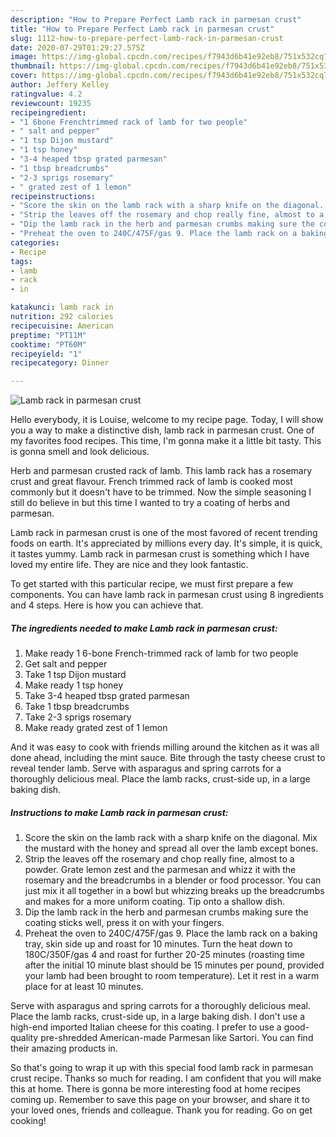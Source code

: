 ```yaml
---
description: "How to Prepare Perfect Lamb rack in parmesan crust"
title: "How to Prepare Perfect Lamb rack in parmesan crust"
slug: 1112-how-to-prepare-perfect-lamb-rack-in-parmesan-crust
date: 2020-07-29T01:29:27.575Z
image: https://img-global.cpcdn.com/recipes/f7943d6b41e92eb8/751x532cq70/lamb-rack-in-parmesan-crust-recipe-main-photo.jpg
thumbnail: https://img-global.cpcdn.com/recipes/f7943d6b41e92eb8/751x532cq70/lamb-rack-in-parmesan-crust-recipe-main-photo.jpg
cover: https://img-global.cpcdn.com/recipes/f7943d6b41e92eb8/751x532cq70/lamb-rack-in-parmesan-crust-recipe-main-photo.jpg
author: Jeffery Kelley
ratingvalue: 4.2
reviewcount: 19235
recipeingredient:
- "1 6bone Frenchtrimmed rack of lamb for two people"
- " salt and pepper"
- "1 tsp Dijon mustard"
- "1 tsp honey"
- "3-4 heaped tbsp grated parmesan"
- "1 tbsp breadcrumbs"
- "2-3 sprigs rosemary"
- " grated zest of 1 lemon"
recipeinstructions:
- "Score the skin on the lamb rack with a sharp knife on the diagonal. Mix the mustard with the honey and spread all over the lamb except bones."
- "Strip the leaves off the rosemary and chop really fine, almost to a powder. Grate lemon zest and the parmesan and whizz it with the rosemary and the breadcrumbs in a blender or food processor. You can just mix it all together in a bowl but whizzing breaks up the breadcrumbs and makes for a more uniform coating. Tip onto a shallow dish."
- "Dip the lamb rack in the herb and parmesan crumbs making sure the coating sticks well, press it on with your fingers."
- "Preheat the oven to 240C/475F/gas 9. Place the lamb rack on a baking tray, skin side up and roast for 10 minutes. Turn the heat down to 180C/350F/gas 4 and roast for further 20-25 minutes (roasting time after the initial 10 minute blast should be 15 minutes per pound, provided your lamb had been brought to room temperature). Let it rest in a warm place for at least 10 minutes."
categories:
- Recipe
tags:
- lamb
- rack
- in

katakunci: lamb rack in 
nutrition: 292 calories
recipecuisine: American
preptime: "PT11M"
cooktime: "PT60M"
recipeyield: "1"
recipecategory: Dinner

---
```



![Lamb rack in parmesan crust](https://img-global.cpcdn.com/recipes/f7943d6b41e92eb8/751x532cq70/lamb-rack-in-parmesan-crust-recipe-main-photo.jpg)

Hello everybody, it is Louise, welcome to my recipe page. Today, I will show you a way to make a distinctive dish, lamb rack in parmesan crust. One of my favorites food recipes. This time, I'm gonna make it a little bit tasty. This is gonna smell and look delicious.

Herb and parmesan crusted rack of lamb. This lamb rack has a rosemary crust and great flavour. French trimmed rack of lamb is cooked most commonly but it doesn&#39;t have to be trimmed. Now the simple seasoning I still do believe in but this time I wanted to try a coating of herbs and parmesan.

Lamb rack in parmesan crust is one of the most favored of recent trending foods on earth. It's appreciated by millions every day. It's simple, it is quick, it tastes yummy. Lamb rack in parmesan crust is something which I have loved my entire life. They are nice and they look fantastic.


To get started with this particular recipe, we must first prepare a few components. You can have lamb rack in parmesan crust using 8 ingredients and 4 steps. Here is how you can achieve that.

<!--inarticleads1-->

##### The ingredients needed to make Lamb rack in parmesan crust:

1. Make ready 1 6-bone French-trimmed rack of lamb for two people
1. Get  salt and pepper
1. Take 1 tsp Dijon mustard
1. Make ready 1 tsp honey
1. Take 3-4 heaped tbsp grated parmesan
1. Take 1 tbsp breadcrumbs
1. Take 2-3 sprigs rosemary
1. Make ready  grated zest of 1 lemon


And it was easy to cook with friends milling around the kitchen as it was all done ahead, including the mint sauce. Bite through the tasty cheese crust to reveal tender lamb. Serve with asparagus and spring carrots for a thoroughly delicious meal. Place the lamb racks, crust-side up, in a large baking dish. 

<!--inarticleads2-->

##### Instructions to make Lamb rack in parmesan crust:

1. Score the skin on the lamb rack with a sharp knife on the diagonal. Mix the mustard with the honey and spread all over the lamb except bones.
1. Strip the leaves off the rosemary and chop really fine, almost to a powder. Grate lemon zest and the parmesan and whizz it with the rosemary and the breadcrumbs in a blender or food processor. You can just mix it all together in a bowl but whizzing breaks up the breadcrumbs and makes for a more uniform coating. Tip onto a shallow dish.
1. Dip the lamb rack in the herb and parmesan crumbs making sure the coating sticks well, press it on with your fingers.
1. Preheat the oven to 240C/475F/gas 9. Place the lamb rack on a baking tray, skin side up and roast for 10 minutes. Turn the heat down to 180C/350F/gas 4 and roast for further 20-25 minutes (roasting time after the initial 10 minute blast should be 15 minutes per pound, provided your lamb had been brought to room temperature). Let it rest in a warm place for at least 10 minutes.


Serve with asparagus and spring carrots for a thoroughly delicious meal. Place the lamb racks, crust-side up, in a large baking dish. I don&#39;t use a high-end imported Italian cheese for this coating. I prefer to use a good-quality pre-shredded American-made Parmesan like Sartori. You can find their amazing products in. 

So that's going to wrap it up with this special food lamb rack in parmesan crust recipe. Thanks so much for reading. I am confident that you will make this at home. There is gonna be more interesting food at home recipes coming up. Remember to save this page on your browser, and share it to your loved ones, friends and colleague. Thank you for reading. Go on get cooking!

